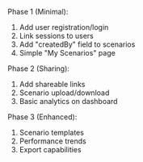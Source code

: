 Phase 1 (Minimal):
  1. Add user registration/login
  2. Link sessions to users
  3. Add "createdBy" field to scenarios
  4. Simple "My Scenarios" page

  Phase 2 (Sharing):
  1. Add shareable links
  2. Scenario upload/download
  3. Basic analytics on dashboard

  Phase 3 (Enhanced):
  1. Scenario templates
  2. Performance trends
  3. Export capabilities
